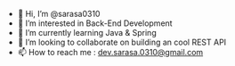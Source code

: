 - 👋 Hi, I’m @sarasa0310
- 👀 I’m interested in Back-End Development
- 🌱 I’m currently learning Java & Spring
- 💞️ I’m looking to collaborate on building an cool REST API
- 📫 How to reach me : dev.sarasa.0310@gmail.com

<!---
sarasa0310/sarasa0310 is a ✨ special ✨ repository because its `README.md` (this file) appears on your GitHub profile.
You can click the Preview link to take a look at your changes.
--->
